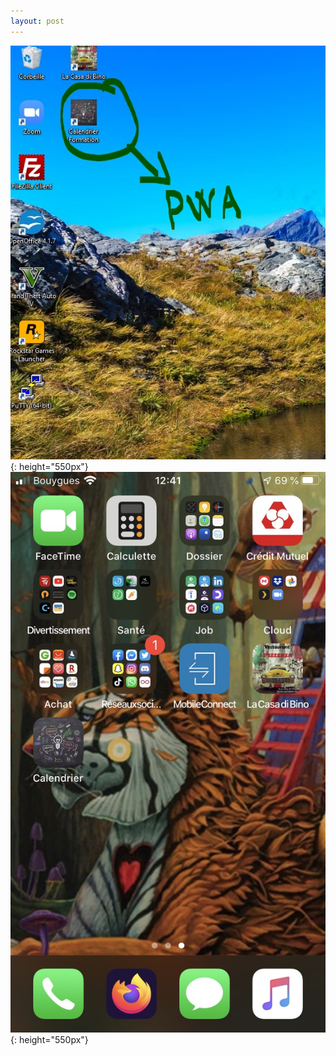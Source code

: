 ```yaml
---
layout: post
---
```


![pwaDesktop](images/pwaDesktop.jpg){: height="550px"}
![pwaMobile](images/file.jpeg){: height="550px"}